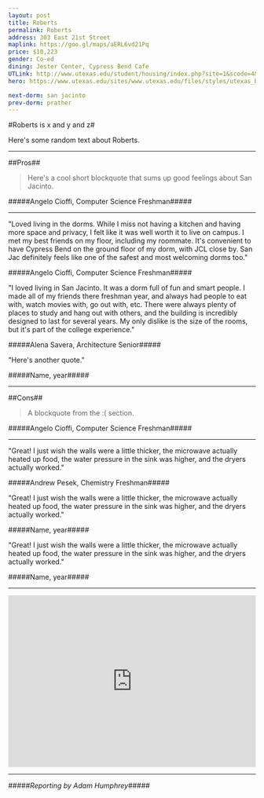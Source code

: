 ```yaml
---
layout: post
title: Roberts
permalink: Roberts
address: 303 East 21st Street
maplink: https://goo.gl/maps/aERL6vd21Pq
price: $10,223
gender: Co-ed
dining: Jester Center, Cypress Bend Cafe
UTLink: http://www.utexas.edu/student/housing/index.php?site=1&scode=4&id=145
hero: https://www.utexas.edu/sites/www.utexas.edu/files/styles/utexas_hero_photo_image/public/hero-photos/maincampus_hero.jpg?itok=i1E3qQY4

next-dorm: san jacinto
prev-dorm: prather
---
```


#Roberts is x and y and z#

Here's some random text about Roberts.

---

##Pros##

> Here's a cool short blockquote that sums up good feelings about San Jacinto.

#####Angelo Cioffi, Computer Science Freshman#####

---

"Loved living in the dorms. While I miss not having a kitchen and having more space and privacy, I felt like it was well worth it to live on campus. I met my best friends on my floor, including my roommate. It's convenient to have Cypress Bend on the ground floor of my dorm, with JCL close by. San Jac definitely feels like one of the safest and most welcoming dorms too." 

#####Angelo Cioffi, Computer Science Freshman#####

"I loved living in San Jacinto. It was a dorm full of fun and smart people. I made all of my friends there freshman year, and always had people to eat with, watch movies with, go out with, etc. There were always plenty of places to study and hang out with others, and the building is incredibly designed to last for several years. My only dislike is the size of the rooms, but it's part of the college experience."

#####Alena Savera, Architecture Senior#####

"Here's another quote."

#####Name, year#####

---

##Cons##

> A blockquote from the :( section.

#####Angelo Cioffi, Computer Science Freshman#####

---

"Great! I just wish the walls were a little thicker, the microwave actually heated up food, the water pressure in the sink was higher, and the dryers actually worked."

#####Andrew Pesek, Chemistry Freshman#####

"Great! I just wish the walls were a little thicker, the microwave actually heated up food, the water pressure in the sink was higher, and the dryers actually worked."

#####Name, year#####

"Great! I just wish the walls were a little thicker, the microwave actually heated up food, the water pressure in the sink was higher, and the dryers actually worked."

#####Name, year#####

---

<iframe src="https://www.google.com/maps/embed?pb=!1m18!1m12!1m3!1d3445.410862805976!2d-97.73727138487025!3d30.282363014248837!2m3!1f0!2f0!3f0!3m2!1i1024!2i768!4f13.1!3m3!1m2!1s0x8644b59bf46b3cff%3A0x6157bcccc20130a7!2sRoberts+Hall+Dormitory+(RHD)!5e0!3m2!1sen!2sus!4v1462318909128" width="100%" height="350" frameborder="0" style="border:0" allowfullscreen></iframe>

---

#####_Reporting by Adam Humphrey_#####